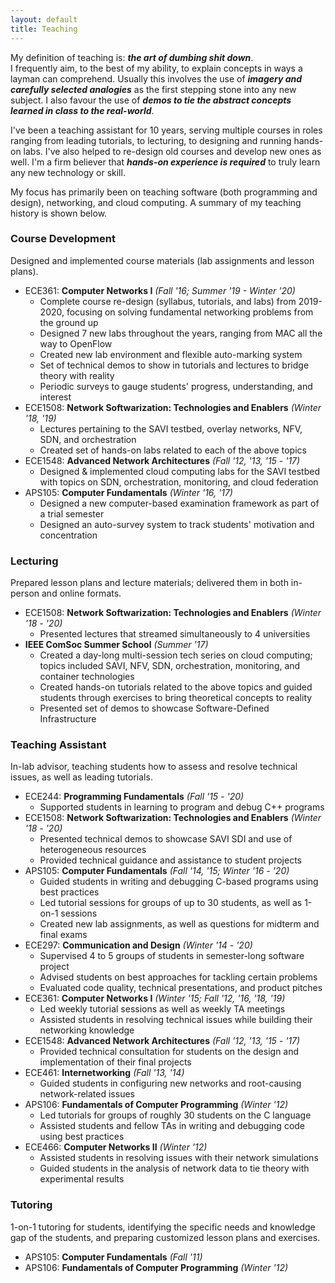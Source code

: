 ```yaml
---
layout: default
title: Teaching
---
```


<!-- <span style="font-size: 24px;">teach·ing</span>  
<span style="font-weight: normal;">/ˈtēCHiNG/</span>  
<span style="font-style: italic;">noun</span>  
<span style="margin-left: 30px;">1. The art of dumbing shit down.</span>  
<span style="margin-left: 30px;">2. Imparting the skills necessary to use Google to address your own knowledge gap.</span>
-->

My definition of teaching is: ***the art of dumbing shit down***.  
I frequently aim, to the best of my ability, to explain concepts in ways a layman can comprehend.
Usually this involves the use of ***imagery and carefully selected analogies*** as the first stepping stone into any new subject.
I also favour the use of ***demos to tie the abstract concepts learned in class to the real-world***.

I've been a teaching assistant for 10 years, serving multiple courses in roles ranging from leading tutorials, to lecturing, to designing and running hands-on labs.
I've also helped to re-design old courses and develop new ones as well.
I'm a firm believer that ***hands-on experience is required*** to truly learn any new technology or skill.

My focus has primarily been on teaching software (both programming and design), networking, and cloud computing.
A summary of my teaching history is shown below.

### Course Development
Designed and implemented course materials (lab assignments and lesson plans).

* ECE361: **Computer Networks I** *(Fall '16; Summer '19 - Winter '20)*
  * Complete course re-design (syllabus, tutorials, and labs) from 2019-2020, focusing on solving fundamental networking problems from the ground up
  * Designed 7 new labs throughout the years, ranging from MAC all the way to OpenFlow
  * Created new lab environment and flexible auto-marking system
  * Set of technical demos to show in tutorials and lectures to bridge theory with reality
  * Periodic surveys to gauge students' progress, understanding, and interest
* ECE1508: **Network Softwarization: Technologies and Enablers** *(Winter '18, '19)*
  * Lectures pertaining to the SAVI testbed, overlay networks, NFV, SDN, and orchestration
  * Created set of hands-on labs related to each of the above topics
* ECE1548: **Advanced Network Architectures** *(Fall '12, '13, '15 - '17)*
  * Designed & implemented cloud computing labs for the SAVI testbed with topics on SDN, orchestration, monitoring, and cloud federation
* APS105: **Computer Fundamentals** *(Winter '16, '17)*
  * Designed a new computer-based examination framework as part of a trial semester
  * Designed an auto-survey system to track students' motivation and concentration

### Lecturing
Prepared lesson plans and lecture materials; delivered them in both in-person and online formats.

* ECE1508: **Network Softwarization: Technologies and Enablers** *(Winter '18 - '20)*
  * Presented lectures that streamed simultaneously to 4 universities
* **IEEE ComSoc Summer School** *(Summer '17)*
  * Created a day-long multi-session tech series on cloud computing; topics included SAVI, NFV, SDN, orchestration, monitoring, and container technologies
  * Created hands-on tutorials related to the above topics and guided students through exercises to bring theoretical concepts to reality
  * Presented set of demos to showcase Software-Defined Infrastructure

### Teaching Assistant
In-lab advisor, teaching students how to assess and resolve technical issues, as well as leading tutorials.

* ECE244: **Programming Fundamentals** *(Fall '15 - '20)*
  * Supported students in learning to program and debug C++ programs
* ECE1508: **Network Softwarization: Technologies and Enablers** *(Winter '18 - '20)*
  * Presented technical demos to showcase SAVI SDI and use of heterogeneous resources
  * Provided technical guidance and assistance to student projects
* APS105: **Computer Fundamentals** *(Fall '14, '15; Winter '16 - '20)*
  * Guided students in writing and debugging C-based programs using best practices
  * Led tutorial sessions for groups of up to 30 students, as well as 1-on-1 sessions
  * Created new lab assignments, as well as questions for midterm and final exams
* ECE297: **Communication and Design** *(Winter '14 - '20)*
  * Supervised 4 to 5 groups of students in semester-long software project
  * Advised students on best approaches for tackling certain problems
  * Evaluated code quality, technical presentations, and product pitches
* ECE361: **Computer Networks I** *(Winter '15; Fall '12, '16, '18, '19)*
  * Led weekly tutorial sessions as well as weekly TA meetings
  * Assisted students in resolving technical issues while building their networking knowledge
* ECE1548: **Advanced Network Architectures** *(Fall '12, '13, '15 - '17)*
  * Provided technical consultation for students on the design and implementation of their final projects
* ECE461: **Internetworking** *(Fall '13, '14)*
  * Guided students in configuring new networks and root-causing network-related issues
* APS106: **Fundamentals of Computer Programming** *(Winter '12)*
  * Led tutorials for groups of roughly 30 students on the C language
  * Assisted students and fellow TAs in writing and debugging code using best practices
* ECE466: **Computer Networks II** *(Winter '12)*
  * Assisted students in resolving issues with their network simulations
  * Guided students in the analysis of network data to tie theory with experimental results

### Tutoring
1-on-1 tutoring for students, identifying the specific needs and knowledge gap of the students, and preparing customized lesson plans and exercises.

* APS105: **Computer Fundamentals** *(Fall '11)*
* APS106: **Fundamentals of Computer Programming** *(Winter '12)*

